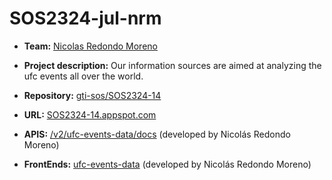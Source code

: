 # SOS2324-jul-nrm
- **Team:** [Nicolas Redondo Moreno](https://github.com/NicoRedondoo)

- **Project description:** Our information sources are aimed at analyzing the ufc events all over the world.

- **Repository:** [gti-sos/SOS2324-14](https://github.com/gti-sos/SOS2324-14)

- **URL:** [SOS2324-14.appspot.com](https://sos2324-14.appspot.com/)

- **APIS:** [/v2/ufc-events-data/docs](http://sos2324-14.appspot.com/api/v2/ufc-events-data/docs) (developed by Nicolás Redondo Moreno)

- **FrontEnds:** [ufc-events-data](https://sos2324-14.appspot.com/ufc-events-data) (developed by Nicolás Redondo Moreno)
